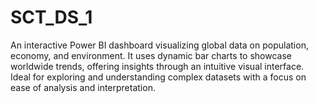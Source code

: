 # SCT_DS_1
An interactive Power BI dashboard visualizing global data on population, economy, and environment. It uses dynamic bar charts to showcase worldwide trends, offering insights through an intuitive visual interface. Ideal for exploring and understanding complex datasets with a focus on ease of analysis and interpretation.

